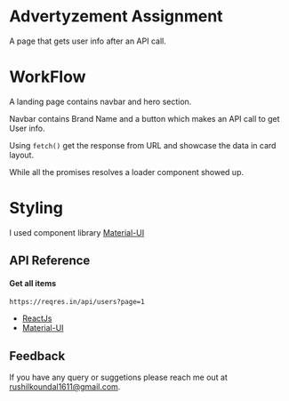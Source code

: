 
# Advertyzement Assignment
A page that gets user info after an API call.

# WorkFlow
A landing page contains navbar and hero section.

Navbar contains Brand Name and a button which makes an API call
to get User info.

Using ```fetch()``` get the response from URL and showcase the data
in card layout.

While all the promises resolves a loader component showed up.

# Styling
I used component library [Material-UI](https://mui.com/material-ui/getting-started/overview/)

## API Reference

#### Get all items

```
https://reqres.in/api/users?page=1
```


- [ReactJs](https://reactjs.org/docs/getting-started.html)
- [Material-UI](https://mui.com/material-ui/getting-started/overview/)
## Feedback

If you have any query or suggetions please reach me out at rushilkoundal1611@gmail.com.

